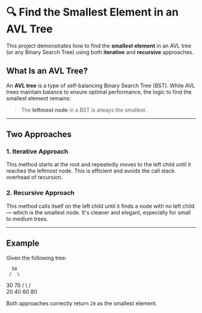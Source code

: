 # 🔍 Find the Smallest Element in an AVL Tree

This project demonstrates how to find the **smallest element** in an AVL tree (or any Binary Search Tree) using both **iterative** and **recursive** approaches.

##  What Is an AVL Tree?

An **AVL tree** is a type of self-balancing Binary Search Tree (BST). While AVL trees maintain balance to ensure optimal performance, the logic to find the smallest element remains:

> The **leftmost node** in a BST is always the smallest.

---

##  Two Approaches

### 1. Iterative Approach

This method starts at the root and repeatedly moves to the left child until it reaches the leftmost node. This is efficient and avoids the call stack overhead of recursion.

### 2. Recursive Approach

This method calls itself on the left child until it finds a node with no left child — which is the smallest node. It's cleaner and elegant, especially for small to medium trees.

---

##  Example

Given the following tree:

      50
     /  \
   30    70
  /  \   /  \
20   40 60   80

Both approaches correctly return `20` as the smallest element.


